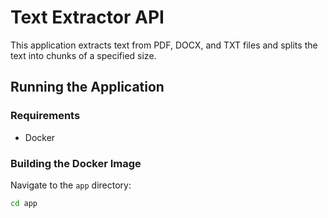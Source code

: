 # Text Extractor API

This application extracts text from PDF, DOCX, and TXT files and splits the text into chunks of a specified size.

## Running the Application

### Requirements

- Docker

### Building the Docker Image

Navigate to the `app` directory:

```sh
cd app
